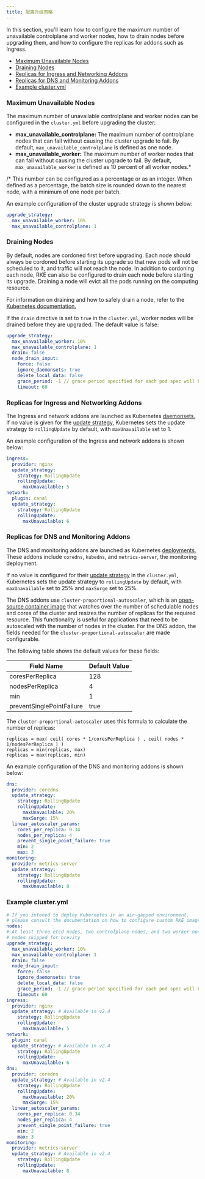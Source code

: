 ```yaml
---
title: 配置升级策略
---
```


In this section, you'll learn how to configure the maximum number of unavailable controlplane and worker nodes, how to drain nodes before upgrading them, and how to configure the replicas for addons such as Ingress.

- [Maximum Unavailable Nodes](#maximum-unavailable-nodes)
- [Draining Nodes](#draining-nodes)
- [Replicas for Ingress and Networking Addons](#replicas-for-ingress-and-networking-addons)
- [Replicas for DNS and Monitoring Addons](#replicas-for-dns-and-monitoring-addons)
- [Example cluster.yml](#example-cluster-yml)

### Maximum Unavailable Nodes

The maximum number of unavailable controlplane and worker nodes can be configured in the `cluster.yml` before upgrading the cluster:

- **max_unavailable_controlplane:** The maximum number of controlplane nodes that can fail without causing the cluster upgrade to fail. By default, `max_unavailable_controlplane` is defined as one node.
- **max_unavailable_worker:** The maximum number of worker nodes that can fail without causing the cluster upgrade to fail. By default, `max_unavailable_worker` is defined as 10 percent of all worker nodes.\*

/\* This number can be configured as a percentage or as an integer. When defined as a percentage, the batch size is rounded down to the nearest node, with a minimum of one node per batch.

An example configuration of the cluster upgrade strategy is shown below:

```yaml
upgrade_strategy:
  max_unavailable_worker: 10%
  max_unavailable_controlplane: 1
```

### Draining Nodes

By default, nodes are cordoned first before upgrading. Each node should always be cordoned before starting its upgrade so that new pods will not be scheduled to it, and traffic will not reach the node. In addition to cordoning each node, RKE can also be configured to drain each node before starting its upgrade. Draining a node will evict all the pods running on the computing resource.

For information on draining and how to safely drain a node, refer to the [Kubernetes documentation.](https://kubernetes.io/docs/tasks/administer-cluster/safely-drain-node/)

If the `drain` directive is set to `true` in the `cluster.yml`, worker nodes will be drained before they are upgraded. The default value is false:

```yaml
upgrade_strategy:
  max_unavailable_worker: 10%
  max_unavailable_controlplane: 1
  drain: false
  node_drain_input:
    force: false
    ignore_daemonsets: true
    delete_local_data: false
    grace_period: -1 // grace period specified for each pod spec will be used
    timeout: 60
```

### Replicas for Ingress and Networking Addons

The Ingress and network addons are launched as Kubernetes [daemonsets.](https://kubernetes.io/docs/concepts/workloads/controllers/daemonset/) If no value is given for the [update strategy,](https://kubernetes.io/docs/concepts/workloads/controllers/deployment/#strategy) Kubernetes sets the update strategy to `rollingUpdate` by default, with `maxUnavailable` set to 1.

An example configuration of the Ingress and network addons is shown below:

```yaml
ingress:
  provider: nginx
  update_strategy:
    strategy: RollingUpdate
    rollingUpdate:
      maxUnavailable: 5
network:
  plugin: canal
  update_strategy:
    strategy: RollingUpdate
    rollingUpdate:
      maxUnavailable: 6
```

### Replicas for DNS and Monitoring Addons

The DNS and monitoring addons are launched as Kubernetes [deployments.](https://kubernetes.io/docs/concepts/workloads/controllers/deployment/) These addons include `coredns`, `kubedns`, and `metrics-server`, the monitoring deployment.

If no value is configured for their [update strategy](https://kubernetes.io/docs/concepts/workloads/controllers/deployment/#strategy) in the `cluster.yml`, Kubernetes sets the update strategy to `rollingUpdate` by default, with `maxUnavailable` set to 25% and `maxSurge` set to 25%.

The DNS addons use `cluster-proportional-autoscaler`, which is an [open-source container image](https://github.com/kubernetes-incubator/cluster-proportional-autoscaler) that watches over the number of schedulable nodes and cores of the cluster and resizes the number of replicas for the required resource. This functionality is useful for applications that need to be autoscaled with the number of nodes in the cluster. For the DNS addon, the fields needed for the `cluster-proportional-autoscaler` are made configurable.

The following table shows the default values for these fields:

| Field Name                | Default Value |
| ------------------------- | ------------- |
| coresPerReplica           | 128           |
| nodesPerReplica           | 4             |
| min                       | 1             |
| preventSinglePointFailure | true          |

The `cluster-proportional-autoscaler` uses this formula to calculate the number of replicas:

```plain
replicas = max( ceil( cores * 1/coresPerReplica ) , ceil( nodes * 1/nodesPerReplica ) )
replicas = min(replicas, max)
replicas = max(replicas, min)
```

An example configuration of the DNS and monitoring addons is shown below:

```yaml
dns:
  provider: coredns
  update_strategy:
    strategy: RollingUpdate
    rollingUpdate:
      maxUnavailable: 20%
      maxSurge: 15%
  linear_autoscaler_params:
    cores_per_replica: 0.34
    nodes_per_replica: 4
    prevent_single_point_failure: true
    min: 2
    max: 3
monitoring:
  provider: metrics-server
  update_strategy:
    strategy: RollingUpdate
    rollingUpdate:
      maxUnavailable: 8
```

### Example cluster.yml

```yaml
# If you intened to deploy Kubernetes in an air-gapped environment,
# please consult the documentation on how to configure custom RKE images.
nodes:
# At least three etcd nodes, two controlplane nodes, and two worker nodes,
# nodes skipped for brevity
upgrade_strategy:
  max_unavailable_worker: 10%
  max_unavailable_controlplane: 1
  drain: false
  node_drain_input:
    force: false
    ignore_daemonsets: true
    delete_local_data: false
    grace_period: -1 // grace period specified for each pod spec will be used
    timeout: 60
ingress:
  provider: nginx
  update_strategy: # Available in v2.4
    strategy: RollingUpdate
    rollingUpdate:
      maxUnavailable: 5
network:
  plugin: canal
  update_strategy: # Available in v2.4
    strategy: RollingUpdate
    rollingUpdate:
      maxUnavailable: 6
dns:
  provider: coredns
  update_strategy: # Available in v2.4
    strategy: RollingUpdate
    rollingUpdate:
      maxUnavailable: 20%
      maxSurge: 15%
  linear_autoscaler_params:
    cores_per_replica: 0.34
    nodes_per_replica: 4
    prevent_single_point_failure: true
    min: 2
    max: 3
monitoring:
  provider: metrics-server
  update_strategy: # Available in v2.4
    strategy: RollingUpdate
    rollingUpdate:
      maxUnavailable: 8
```
